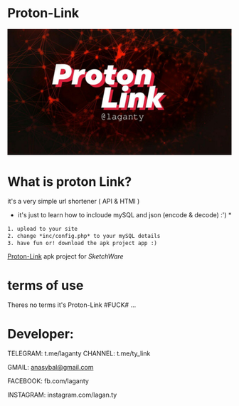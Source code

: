 # Proton-Link
<img src="Proton-Link.jpg"></img><br>

# What is proton Link?
it's a very simple url shortener ( API & HTMl )
* it's just to learn how to incloude mySQL and json (encode & decode) :') *

```
1. upload to your site
2. change *inc/config.php* to your mySQL details
3. have fun or! download the apk project app :)
```
[Proton-Link](http://www.mediafire.com/file/i94nkui7zz9zbws/Proton-Link.App.rar/file) apk project for *SketchWare*

# terms of use
Theres no terms it's Proton-Link #FUCK#
...
# Developer:
TELEGRAM: t.me/laganty CHANNEL: t.me/ty_link

GMAIL: anasybal@gmail.com

FACEBOOK: fb.com/laganty

INSTAGRAM: instagram.com/lagan.ty
